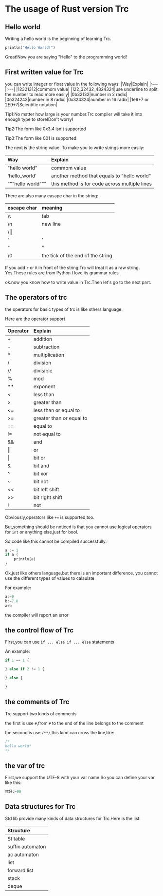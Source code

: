 # The usage of Rust version Trc

## Hello world

Writing a hello world is the beginning of learning Trc.

```rust
println("Hello World!")
```

Great!Now you are saying "Hello" to the programming world!

## First written value for Trc

you can write integer or float value in the following ways:
|Way|Explain|
|:---|:---|
|12321312|commom value|
|122_32432_4324324|use underline to split the number to read more easily|
|0b32132|number in 2 radix|
|0o324243|number in 8 radix|
|0x324324|number in 16 radix|
|1e9+7 or 2E9+7|Scientific notation|

Tip1:No matter how large is your number.Trc compiler will take it into enough type to store!Don't worry!

Tip2:The form like 0x3.4 isn't supported

Tip3:The form like 001 is supported

The next is the string value. To make you to write strings more easily:

|Way|Explain|
|:---|:---|
|"hello world"|commom value|
|'hello_world'|another method that equals to "hello world"|
|"""hello world"""|this method is for code across multiple lines|

There are also many easape char in the string:

|escape char|meaning|
|:---|:---|
|\t|tab|
|\n|new line|
|\\\\|\|
|\'|'|
|\"|"|
|\0|the tick of the end of the string|

If you add ```r``` or ```R``` in front of the string.Trc will treat it as a raw string.
Yes.These rules are from Python.I love its grammar rules

ok.now you know how to write value in Trc.Then let's go to the next part.

## The operators of trc

the operators for basic types of trc is like others language.

Here are the operator support

|Operator|Explain|
|:---|:---|
|+|addition|
|-|subtraction|
|*|multiplication|
|/|division|
|//|divisible|
|%|mod|
|**|exponent|
|<|less than|
|>|greater than|
|<=|less than or equal to|
|>=|greater than or equal to|
|==|equal to|
|!=|not equal to|
|&&|and|
|\|\||or|
|\||bit or|
|&|bit and|
|^|bit xor|
|~|bit not|
|<<|bit left shift|
|>>|bit right shift|
|!|not|

Obviously,operators like ```+=``` is supported,too.

But,something should be noticed is that you cannot use logical operators for ```int``` or anything else,just for bool.

So,code like this cannot be compiled successfully:

```rust
a := 1
if a {
    println(a)
}
```

Ok,just like others language,but there is an important difference.
you cannot use the different types of values to calaulate

For example:

```go
a:=9
b:=7.8
a+b
```

the compiler will report an error

## the control flow of Trc

First,you can use ```if ... else if ... else``` statements

An example:

```python
if 1 == 1 {

} else if 2 != 1 {

} else {

}
```

## the comments of Trc

Trc support two kinds of comments

the first is use ```#```,from ```#``` to the end of the line belongs to the comment

the second is use ```/**/```,this kind can cross the line,like:

```cpp
/*
hello world!
*/
```

## the var of trc

First,we support the UTF-8 with your var name.So you can define your var like this:
```go
你好:=90
``` 

## Data structures for Trc

Std lib provide many kinds of data structures for Trc.Here is the list:

|Structure|
|:---|
|St table|
|suffix automaton|
|ac automaton|
|list|
|forward list|
|stack|
|deque|
